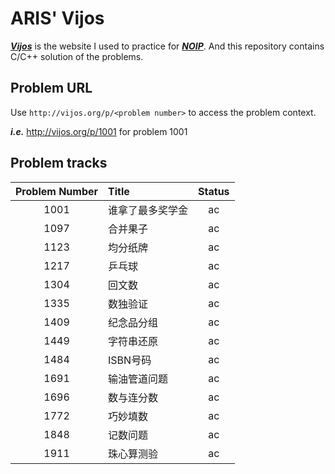 # ARIS' Vijos
***[Vijos](vijos.org)*** is the website I used to practice for ***[NOIP](http://www.noi.cn/)***. And this repository contains C/C++ solution of the problems.

## Problem URL
Use `http://vijos.org/p/<problem number>` to access the problem context.  
  
***i.e.*** http://vijos.org/p/1001 for problem 1001

## Problem tracks
| Problem Number | Title            | Status |
| :-:            | :-               | :-:    |
| 1001           | 谁拿了最多奖学金 | ac     |
| 1097           | 合并果子         | ac     |
| 1123           | 均分纸牌         | ac     |
| 1217           | 乒乓球           | ac     |
| 1304           | 回文数           | ac     |
| 1335           | 数独验证         | ac     |
| 1409           | 纪念品分组       | ac     |
| 1449           | 字符串还原       | ac     |
| 1484           | ISBN号码         | ac     |
| 1691           | 输油管道问题     | ac     |
| 1696           | 数与连分数       | ac     |
| 1772           | 巧妙填数         | ac     |
| 1848           | 记数问题         | ac     |
| 1911           | 珠心算测验       | ac     |
